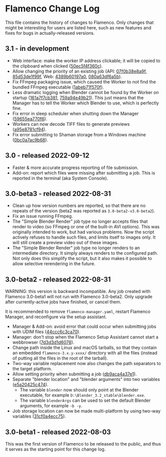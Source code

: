 # Flamenco Change Log

This file contains the history of changes to Flamenco. Only changes that might
be interesting for users are listed here, such as new features and fixes for
bugs in actually-released versions.

## 3.1 - in development

- Web interface: make the worker IP address clickable; it will be copied to the clipboard when clicked ([50ec5f4f360c](https://developer.blender.org/rF50ec5f4f360ce7cb467f95de31a34200f4942047)).
- Allow changing the priority of an existing job (API: [07f0b38e8a9f](https://developer.blender.org/rF07f0b38e8a9f0e7ea303adc2608ae5265ec7e075), [85d53de1f99f](https://developer.blender.org/rF85d53de1f99f0ccb904dc7c140a75bf4b96b326b), Web: [4389b60197a0](https://developer.blender.org/rF4389b60197a07c9b64b63f1d111679a3104ab60a), [080a63df6a5b](https://developer.blender.org/rF080a63df6a5b1a95e05eeea3c66d3a41fa431e82)).
- Fix FFmpeg packaging issue, which caused the Worker to not find the bundled FFmpeg executable ([1abeb71f570f](https://developer.blender.org/rF1abeb71f570ff978c2ff81bf6fd9851b86cc7be7)).
- Less dramatic logging when Blender cannot be found by the Worker on startup ([161a7f7cb381](https://developer.blender.org/rF161a7f7cb38190bd34757e74ffc22ac0e068fa5f), [759a94e49b21](https://developer.blender.org/rF759a94e49b21b32405237be978146a826dd53a73)).
  This just means that the Manager has to tell the Worker which Blender to use, which is perfectly fine.
- Fix error in sleep scheduler when shutting down the Manager ([59655ea770f6](https://developer.blender.org/rF59655ea770f667a579e7a85cf3afc7d8b33d239e)).
- Workers can now decode TIFF files to generate previews ([a95e8781cf94](https://developer.blender.org/rFa95e8781cf94663b3d6a41745c102586e066bb85)).
- Fix error submitting to Shaman storage from a Windows machine ([0bc0a7ac9b68](https://developer.blender.org/rF0bc0a7ac9b688d1174862e568f327053d05427b4)).


## 3.0 - released 2022-09-12

- Faster & more accurate progress reporting of file submission.
- Add-on: report which files were missing after submitting a job. This is reported in the terminal (aka System Console).


## 3.0-beta3 - released 2022-08-31

- Clean up how version numbers are reported, so that there are no repeats of the
  version (beta2 was reported as `3.0-beta2-v3.0-beta2`).
- Fix an issue running FFmpeg.
- The "Simple Blender Render" job type no longer accepts files that render to
  video (so FFmpeg or one of the built-in AVI options). This was originally
  intended to work, but had various problems. Now the script actively refuses to
  handle such files, and limits itself to images only. It will still create a
  preview video out of these images.
- The "Simple Blender Render" job type no longer renders to an intermediate
  directory. It simply always renders to the configured path. Not only does this
  simplify the script, but it also makes it possible to allow selective
  rerendering in the future.


## 3.0-beta2 - released 2022-08-31

WARNING: this version is backward incompatible. Any job created with Flamenco
3.0-beta1 will not run with Flamenco 3.0-beta2. Only upgrade after
currently-active jobs have finished, or cancel them.

It is recommended to remove `flamenco-manager.yaml`, restart Flamenco Manager,
and reconfigure via the setup assistant.

- Manager & Add-on: avoid error that could occur when submitting jobs with UDIM files
  ([44ccc6c3ca70](https://developer.blender.org/rF44ccc6c3ca706fdd268bf310f3e8965d58482449)).
- Manager: don't stop when the Flamenco Setup Assistant cannot start a webbrowser
  ([7d3d3d1d6078](https://developer.blender.org/rF7d3d3d1d6078828122b4b2d1376b1aaf2ba03b8b)).
- Change path inside the Linux and macOS tarballs, so that they contain an
  embedded `flamenco-3.x.y-xxxx/` directory with all the files (instead of
  putting all the files in the root of the tarball).
- Two-way variable replacement now also changes the path separators to the target platform.
- Allow setting priority when submitting a job
  ([db9aca4a37e1](https://developer.blender.org/rFdb9aca4a37e1be37f802cb609fddab4308e5e40f)).
- Separate "blender location" and "blender arguments" into two variables
  ([e5a20425c474](https://developer.blender.org/rFe5a20425c474ec93edbe03d2667ec5184f32d3ef)).
  - The variable `blender` now should only point at the Blender executable, for
    example `D:\Blender_3.2_stable\blender.exe`.
  - The variable `blenderArgs` can be used to set the default Blender arguments,
    for example `-b -y`.
- Job storage location can now be made multi-platform by using two-way variables
  ([31cf0a4ecc75](https://developer.blender.org/rF31cf0a4ecc75db127877218af449610ce9d8df1c)).

## 3.0-beta1 - released 2022-08-03

This was the first version of Flamenco to be released to the public, and thus it
serves as the starting point for this change log.
